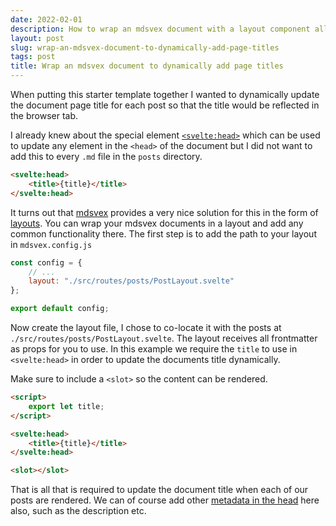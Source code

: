 ```yaml
---
date: 2022-02-01
description: How to wrap an mdsvex document with a layout component allowing you to do all manner of things. 
layout: post
slug: wrap-an-mdsvex-document-to-dynamically-add-page-titles
tags: post
title: Wrap an mdsvex document to dynamically add page titles
---
```


When putting this starter template together I wanted to dynamically update the document page title for each post so that the title would be reflected in the browser tab.

I already knew about the special element [`<svelte:head>`](https://svelte.dev/tutorial/svelte-head) which can be used to update any element in the `<head>` of the document but I did not want to add this to every `.md` file in the `posts` directory. 

```html
<svelte:head>
    <title>{title}</title>
</svelte:head>
```

It turns out that [mdsvex](https://mdsvex.pngwn.io/) provides a very nice solution for this in the form of [layouts](https://mdsvex.pngwn.io/docs#layouts). You can wrap your mdsvex documents in a layout and add any common functionality there. The first step is to add the path to your layout in `mdsvex.config.js`

```js
const config = {
    // ...
    layout: "./src/routes/posts/PostLayout.svelte"
};

export default config;
```

Now create the layout file, I chose to co-locate it with the posts at `./src/routes/posts/PostLayout.svelte`. The layout receives all frontmatter as props for you to use. In this example we require the `title` to use in `<svelte:head>` in order to update the documents title dynamically.

Make sure to include a `<slot>` so the content can be rendered.

```html
<script>
    export let title;
</script>

<svelte:head>
    <title>{title}</title>
</svelte:head>

<slot></slot>
```

That is all that is required to update the document title when each of our posts are rendered. We can of course add other [metadata in the head](https://developer.mozilla.org/en-US/docs/Learn/HTML/Introduction_to_HTML/The_head_metadata_in_HTML) here also, such as the description etc.  
